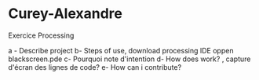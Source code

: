 # Curey-Alexandre
Exercice Processing

a - Describe project
b- Steps of use, download processing IDE
oppen blackscreen.pde
c- Pourquoi note d'intention
d- How does work? , capture d'écran des lignes de code?
e- How can i contribute?
